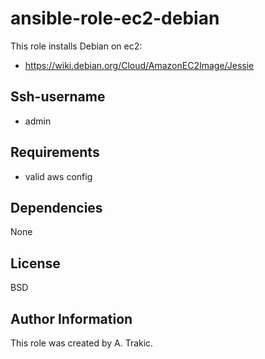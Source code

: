 # ansible-role-ec2-debian

This role installs Debian on ec2:  

 - https://wiki.debian.org/Cloud/AmazonEC2Image/Jessie 


Ssh-username
------------
  - admin 

Requirements
------------
 - valid aws config 

Dependencies
------------

None


License 
------- 

BSD 

Author Information
------------------

This role was created by A. Trakic.

